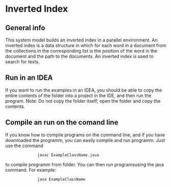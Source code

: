 # Inverted Index

## General info

This system model builds an inverted index in a parallel environment. 
An inverted index is a data structure in which for each word in a 
document from the collections in the corresponding list is the position
of the word in the document and the path to the documents. 
An inverted index is used to search for texts.

## Run in an IDEA

If you want to run the examples in an IDEA, you should be able to copy 
the entire contents of the folder into a project in the IDE, 
and then run the program. 
Note: Do not copy the folder itself; open the folder and copy the contents.

## Compile an run on the comand line

If you know how to compile programs on the command line, and if you have
downloaded the programm, you can easily compile and run programm. Just use
the command 

                  javac ExampleClassName.java
                  
to compile programm from folder. You can then run programsusing the java 
command. For example:

                  java ExampleClassName
                  

